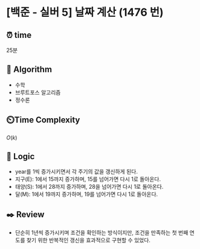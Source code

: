 # [백준 - 실버 5] 날짜 계산 (1476 번)

## ⏰  **time**

25분

## :pushpin: **Algorithm**

- 수학
- 브루트포스 알고리즘
- 정수론

## ⏲️**Time Complexity**

$O(k)$

## :round_pushpin: **Logic**

- year를 1씩 증가시키면서 각 주기의 값을 갱신하게 된다.
- 지구(E): 1에서 15까지 증가하며, 15를 넘어가면 다시 1로 돌아온다.
- 태양(S): 1에서 28까지 증가하며, 28을 넘어가면 다시 1로 돌아온다. 
- 달(M): 1에서 19까지 증가하며, 19를 넘어가면 다시 1로 돌아온다.

## :black_nib: **Review**

- 단순히 1년씩 증가시키며 조건을 확인하는 방식이지만, 조건을 만족하는 첫 번째 연도를 찾기 위한 반복적인 갱신을 효과적으로 구현할 수 있었다.